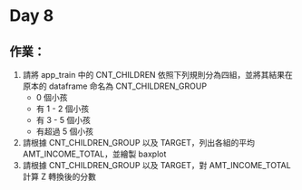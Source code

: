 # Day 8

## 作業：
1. 請將 app_train 中的 CNT_CHILDREN 依照下列規則分為四組，並將其結果在原本的 dataframe 命名為 CNT_CHILDREN_GROUP
    * 0 個小孩
    * 有 1 - 2 個小孩
    * 有 3 - 5 個小孩
    * 有超過 5 個小孩
2. 請根據 CNT_CHILDREN_GROUP 以及 TARGET，列出各組的平均 AMT_INCOME_TOTAL，並繪製 baxplot
3. 請根據 CNT_CHILDREN_GROUP 以及 TARGET，對 AMT_INCOME_TOTAL 計算 Z 轉換後的分數
